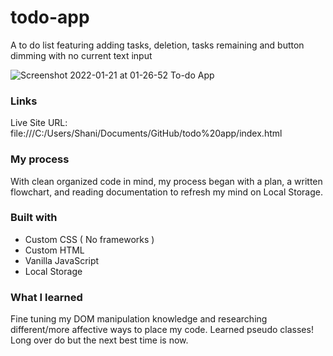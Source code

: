 # todo-app
A to do list featuring adding tasks, deletion, tasks remaining and button dimming with no current text input

![Screenshot 2022-01-21 at 01-26-52 To-do App ](https://user-images.githubusercontent.com/82302032/150477391-dff79579-3f1a-4d80-9ecc-67ef034cdf2d.png)


### Links
Live Site URL: file:///C:/Users/Shani/Documents/GitHub/todo%20app/index.html

### My process
With clean organized code in mind, my process began with a plan, a written flowchart, and reading documentation to 
refresh my mind on Local Storage.


### Built with

- Custom CSS ( No frameworks )
- Custom HTML
- Vanilla JavaScript
- Local Storage


### What I learned

Fine tuning my DOM manipulation knowledge and researching different/more affective ways to place my code. 
Learned pseudo classes! Long over do but the next best time is now.
